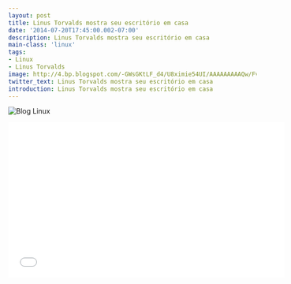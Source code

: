 ```yaml
---
layout: post
title: Linus Torvalds mostra seu escritório em casa
date: '2014-07-20T17:45:00.002-07:00'
description: Linus Torvalds mostra seu escritório em casa
main-class: 'linux'
tags:
- Linux
- Linus Torvalds
image: http://4.bp.blogspot.com/-GWsGKtLF_d4/U8ximie54UI/AAAAAAAAAQw/Fv1vS7G9WNk/s72-c/Linus+Torvalds+mostra+seu+escrit%C3%B3rio+em+casa.png
twitter_text: Linus Torvalds mostra seu escritório em casa
introduction: Linus Torvalds mostra seu escritório em casa
---
```

![Blog Linux](http://4.bp.blogspot.com/-GWsGKtLF_d4/U8ximie54UI/AAAAAAAAAQw/Fv1vS7G9WNk/s320/Linus+Torvalds+mostra+seu+escrit%C3%B3rio+em+casa.png "Blog Linux")
<iframe allowfullscreen="" frameborder="0" height="315" src="//www.youtube.com/embed/HSgUPqygAww" width="560"><iframe>
